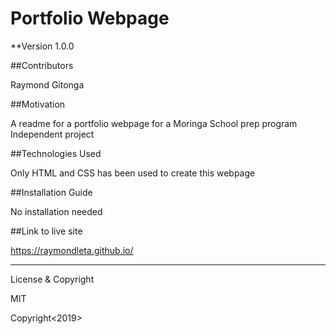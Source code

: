 # Portfolio Webpage

**Version 1.0.0


##Contributors

Raymond Gitonga


##Motivation

A readme for a portfolio webpage for a Moringa School prep program Independent project


##Technologies Used

Only HTML and CSS has been used to create this webpage


##Installation Guide

No installation needed


##Link to live site

https://raymondleta.github.io/


---

License & Copyright

MIT

<Raymond Gitonga> Copyright<2019>
